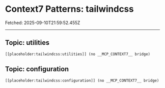 # Context7 Patterns: tailwindcss

Fetched: 2025-09-10T21:59:52.455Z

---

## Topic: utilities

```text
[[placeholder:tailwindcss:utilities]] (no __MCP_CONTEXT7__ bridge)
```

## Topic: configuration

```text
[[placeholder:tailwindcss:configuration]] (no __MCP_CONTEXT7__ bridge)
```
